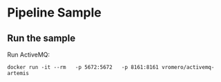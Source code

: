 # Pipeline Sample

## Run the sample
Run ActiveMQ:

`docker run -it --rm   -p 5672:5672   -p 8161:8161 vromero/activemq-artemis`